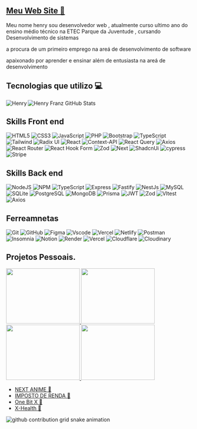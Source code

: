 <h2> <a  href="https://henry-franz.vercel.app/" target="_blank"  >Meu Web Site 🔗 </a> </h2>

Meu nome henry sou desenvolvedor web , atualmente curso ultimo ano do ensino médio técnico na ETEC Parque  da Juventude ,
cursando Desenvolvimento de sistemas 

a procura de um primeiro emprego na areá de desenvolvimento de software 

apaixonado por aprender e ensinar além de entusiasta na areá de desenvolvimento

## Tecnologias que utilizo 💻

<img align="left" src="https://github-readme-stats.vercel.app/api/top-langs?username=Henrytos&show_icons=true&locale=en&layout=compact&theme=midnight-purple" alt="Henry" />

![Henry Franz GitHub Stats](https://github-readme-stats.vercel.app/api?username=Henrytos&show_icons=true&theme=dracula)



<div style="display: inli_block">

<h2>Skills Front end</h2>

![HTML5](https://img.shields.io/badge/HTML5-E34F26?style=for-the-badge&logo=html5&logoColor=white)
![CSS3](https://img.shields.io/badge/CSS3-1572B6?style=for-the-badge&logo=css3&logoColor=white)
![JavaScript](https://img.shields.io/badge/JavaScript-F7DF1E?style=for-the-badge&logo=javascript&logoColor=black)
![PHP](https://img.shields.io/badge/PHP-777BB4?style=for-the-badge&logo=php&logoColor=white)
![Bootstrap](https://img.shields.io/badge/Bootstrap-563D7C?style=for-the-badge&logo=bootstrap&logoColor=white)
![TypeScript](https://img.shields.io/badge/TypeScript-007ACC?style=for-the-badge&logo=typescript&logoColor=white)
![Tailwind](https://img.shields.io/badge/tailwindcss-%2338B2AC.svg?style=for-the-badge&logo=tailwind-css&logoColor=white)
![Radix UI](https://img.shields.io/badge/radix%20ui-161618.svg?style=for-the-badge&logo=radix-ui&logoColor=white)
![React](https://img.shields.io/badge/React-20232A?style=for-the-badge&logo=react&logoColor=61DAFB)
![Context-API](https://img.shields.io/badge/Context--Api-000000?style=for-the-badge&logo=react)
![React Query](https://img.shields.io/badge/-React%20Query-FF4154?style=for-the-badge&logo=react%20query&logoColor=white)
![Axios](https://img.shields.io/badge/axios-671ddf?&style=for-the-badge&logo=axios&logoColor=white)
![React Router](https://img.shields.io/badge/React_Router-CA4245?style=for-the-badge&logo=react-router&logoColor=white)
![React Hook Form](https://img.shields.io/badge/React%20Hook%20Form-%23EC5990.svg?style=for-the-badge&logo=reacthookform&logoColor=white)
![Zod](https://img.shields.io/badge/zod-%233068b7.svg?style=for-the-badge&logo=zod&logoColor=white)
![Next](https://img.shields.io/badge/Next-black?style=for-the-badge&logo=next.js&logoColor=white)
![ShadcnUi](https://img.shields.io/badge/shadcn%2Fui-000000?style=for-the-badge&logo=shadcnui&logoColor=white)
![cypress](https://img.shields.io/badge/-cypress-%23E5E5E5?style=for-the-badge&logo=cypress&logoColor=058a5e)
![Stripe](https://img.shields.io/badge/Stripe-626CD9?style=for-the-badge&logo=Stripe&logoColor=white)


<h2>Skills Back end</h2>

![NodeJS](https://img.shields.io/badge/node.js-6DA55F?style=for-the-badge&logo=node.js&logoColor=white)
![NPM](https://img.shields.io/badge/npm-CB3837?style=for-the-badge&logo=npm&logoColor=white)
![TypeScript](https://img.shields.io/badge/TypeScript-007ACC?style=for-the-badge&logo=typescript&logoColor=white)
![Express](https://img.shields.io/badge/express.js-%23404d59.svg?style=for-the-badge&logo=express&logoColor=%2361DAFB)
![Fastify](https://img.shields.io/badge/fastify-%23000000.svg?style=for-the-badge&logo=fastify&logoColor=white)
![NestJs](https://img.shields.io/badge/nestjs-E0234E?style=for-the-badge&logo=nestjs&logoColor=white)
![MySQL](https://img.shields.io/badge/MySQL-00000F?style=for-the-badge&logo=mysql&logoColor=white)
![SQLite](https://img.shields.io/badge/SQLite-000?style=for-the-badge&logo=sqlite&logoColor=07405E)
![PostgreSQL](https://img.shields.io/badge/PostgreSQL-000?style=for-the-badge&logo=postgresql)
![MongoDB](https://img.shields.io/badge/MongoDB-%234ea94b.svg?style=for-the-badge&logo=mongodb&logoColor=white)
![Prisma](https://img.shields.io/badge/Prisma-3982CE?style=for-the-badge&logo=Prisma&logoColor=white)
![JWT](https://img.shields.io/badge/JWT-black?style=for-the-badge&logo=JSON%20web%20tokens)
![Zod](https://img.shields.io/badge/zod-%233068b7.svg?style=for-the-badge&logo=zod&logoColor=white)
![VItest](https://img.shields.io/badge/Vitest-%236E9F18?style=for-the-badge&logo=Vitest&logoColor=%23fcd703)
![Axios](https://img.shields.io/badge/axios-671ddf?&style=for-the-badge&logo=axios&logoColor=white)

<h2>Ferreamnetas</h2

![Git](https://img.shields.io/badge/GIT-E44C30?style=for-the-badge&logo=git&logoColor=white)
![GitHub](https://img.shields.io/badge/github-%23121011.svg?style=for-the-badge&logo=github&logoColor=white)
![Figma](https://img.shields.io/badge/Figma-F24E1E?style=for-the-badge&logo=figma&logoColor=white)
![Vscode](https://img.shields.io/badge/Vscode-007ACC?style=for-the-badge&logo=visual-studio-code&logoColor=white)
![Vercel](https://img.shields.io/badge/vercel-%23000000.svg?style=for-the-badge&logo=vercel&logoColor=white)
![Netlify](https://img.shields.io/badge/netlify-%23000000.svg?style=for-the-badge&logo=netlify&logoColor=#00C7B7)
![Postman](https://img.shields.io/badge/Postman-FF6C37?style=for-the-badge&logo=postman&logoColor=white)
![Insomnia](https://img.shields.io/badge/Insomnia-black?style=for-the-badge&logo=insomnia&logoColor=5849BE)
![Notion](https://img.shields.io/badge/Notion-%23000000.svg?style=for-the-badge&logo=notion&logoColor=white)
![Render](https://img.shields.io/badge/Render-46E3B7?style=for-the-badge&logo=render&logoColor=white)
![Vercel](https://img.shields.io/badge/Vercel-000000?style=for-the-badge&logo=vercel&logoColor=white)
![Cloudflare](https://img.shields.io/badge/Cloudflare-F38020?style=for-the-badge&logo=Cloudflare&logoColor=white)
![Cloudinary](https://img.shields.io/badge/Cloudinary-3448C5?style=for-the-badge&logo=Cloudinary&logoColor=white)



</div>
  


## Projetos Pessoais.

<div>
  <a href="https://anime-next-ruby.vercel.app/" targer="_blank">
      <img width="200" height="150"  src="https://henry-franz.vercel.app/_next/image?url=%2Fimgs%2Fprojects%2Fnext-anime.png&w=384&q=75" />  
  </a>

  <a href="https://spotify-raqf.vercel.app" targer="_blank">
    <img width="200" height="150" src="https://henry-franz.vercel.app/_next/image?url=%2Fimgs%2Fprojects%2Fimposto-de-renda.png&w=384&q=75" />  
  </a>

  <a href="https://onebit-x-xi.vercel.app/home.html" targer="_blank">
    <img width="200" height="150" src="https://henry-franz.vercel.app/_next/image?url=%2Fimgs%2Fprojects%2Fone-bit-x.png&w=384&q=75"/>
  </a>
  
  <a href="https://academia-xhealth.vercel.app/" targer="_blank">
    <img width="200" height="150" src="https://henry-franz.vercel.app/_next/image?url=%2Fimgs%2Fprojects%2Facademia-x-health.png&w=384&q=75" />  
  </a>
</div>

<ul>
  <li><a href="https://anime-next-ruby.vercel.app/" targer="_blank">NEXT ANIME 🔗</a></li>
  <li><a href="https://onebit-x-xi.vercel.app/home.html" targer="_blank">IMPOSTO DE RENDA 🔗</a></li>
  <li><a href="https://onebit-x-xi.vercel.app/home.html" targer="_blank">One Bit X 🔗</a></li>
  <li><a href="https://academia-xhealth.vercel.app/" targer="_blank">X-Health 🔗</a></li>
</ul>
                          
<picture>
  <source media="(prefers-color-scheme: dark)" srcset="https://raw.githubusercontent.com/Henrytos/Henrytos/output/github-contribution-grid-snake-dark.svg">
  <source media="(prefers-color-scheme: light)" srcset="https://raw.githubusercontent.com/Henrytos/Henrytos/output/github-contribution-grid-snake.svg">
  <img alt="github contribution grid snake animation" src="https://raw.githubusercontent.com/Henrytos/Henrytos/output/github-contribution-grid-snake.svg">
</picture>
